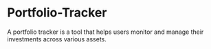 # Portfolio-Tracker
A portfolio tracker is a tool that helps users monitor and manage their investments across various assets.
